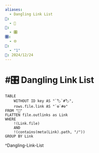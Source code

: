 ```yaml
---
aliases:
  - Dangling Link List
📁:
  - 🔢
🔢:
  - 🎛️
🎛️:
  - 🌐
🔀:
  - "1"
📅: 2024/12/24
---
```

# #🎛️ Dangling Link List

```dataview
TABLE 
	WITHOUT ID key AS "`🏷️`#🏷️",
	rows.file.link AS "`⚙️`#⚙️"
FROM "📁"
FLATTEN file.outlinks as Link 
WHERE
	!(Link.file)
	AND
	!(contains(meta(Link).path, "/"))
GROUP BY Link
```

^Dangling-Link-List